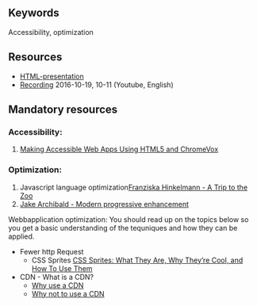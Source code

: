 ## Keywords
Accessibility, optimization

## Resources
- [HTML-presentation](https://rawgit.com/CS-LNU-Learning-Objects/client-side-javascript/master/lectures/05-optimization/)
- [Recording](https://youtu.be/WzEOPm7lXFo) 2016-10-19, 10-11 (Youtube, English)

## Mandatory resources

### Accessibility:
1. [Making Accessible Web Apps Using HTML5 and ChromeVox](https://youtu.be/x18vEEfpK3g)

### Optimization:
1. Javascript language optimization[Franziska Hinkelmann - A Trip to the Zoo](https://www.youtube.com/watch?v=1kAkGWJZ6Zo)
2. [Jake Archibald - Modern progressive enhancement](https://www.youtube.com/watch?v=EVEiIlJSx_Y)

Webbapplication optimization:
You should read up on the topics below so you get a basic understanding of the tequniques and how they can be applied.
* Fewer http Request
  * CSS Sprites [CSS Sprites: What They Are, Why They’re Cool, and How To Use Them](https://css-tricks.com/css-sprites/)
* CDN - What is a CDN?
  * [Why use a CDN](http://www.sitepoint.com/7-reasons-to-use-a-cdn/)
  * [Why not to use a CDN](http://www.sitepoint.com/7-reasons-not-to-use-a-cdn/)
